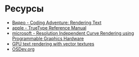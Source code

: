 # Ресурсы
- [Видео - Coding Adventure: Rendering Text](https://www.youtube.com/watch?v=SO83KQuuZvg)
- [apple - TrueType Reference Manual](https://www.youtube.com/redirect?event=video_description&redir_token=QUFFLUhqa2lpd3lqWXJfNWdRUkZQbGplb1hJcFlwczVzZ3xBQ3Jtc0trWGcxOHhrT0pRdnVrN3IwQ0VjZ0tSUW41NlJwUGwtUzI0TXE1VndZWlNUU3Y3LUtrc0EtNDQzZ1dtaURLMjBBUk5vVlZaeGZIdDk4bmRQSjVNemc5anNwTnNTcXd2bjhKTmpNbDdYV19EaFg0cHd3QQ&q=https%3A%2F%2Fdeveloper.apple.com%2Ffonts%2FTrueType-Reference-Manual%2F&v=SO83KQuuZvg)
- [microsoft - Resolution Independent Curve Rendering
using
Programmable Graphics Hardware](https://www.youtube.com/redirect?event=video_description&redir_token=QUFFLUhqbWRyTUNabWNubTc5WjU3NWhpSDVSUFN5VzRld3xBQ3Jtc0tra2RUWVFhU3BOTThXOExvMEJkNDNENURzUXdlN1RpRXU3ZmV5T2MzZjVwandmM1k4TVMtV1lHOVNGOGZ5UTdITDVETTE0NG1ETWRTY182ZlN2dkdRZkVucktGVFZjbHBKNFFIZ05zWGNRYnBzaFFBQQ&q=https%3A%2F%2Fwww.microsoft.com%2Fen-us%2Fresearch%2Fwp-content%2Fuploads%2F2005%2F01%2Fp1000-loop.pdf&v=SO83KQuuZvg)
- [GPU text rendering with vector textures](https://www.youtube.com/redirect?event=video_description&redir_token=QUFFLUhqblNpY1V6a3Z4UFZ2X01DUVhpOWJsaHNiclBmd3xBQ3Jtc0tsUjJQM0JCNTdGY1VfR1lRWEwzdlh2M0NRSmtRaVZXaTVaUUFFWFdNanhzRlpIeWhieUZwc1JFQWFyUHp4SHc2dUxOVVptRHJtbDRRQThZM1FxMk13NWV2TWZqOVptbGkzdDJLSFpyN051cDhtdHRObw&q=https%3A%2F%2Fwdobbie.com%2Fpost%2Fgpu-text-rendering-with-vector-textures%2F&v=SO83KQuuZvg)
- [OSDev.org](https://osdev.org/TrueType_Fonts)